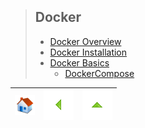 > ## Docker
>
> - [Docker Overview](#docker-overview)
> - [Docker Installation](#docker-installation)
> - [Docker Basics](#docker-basics)
>   - [DockerCompose](#DockerCompose)

| ![Início](../imges/control/2860_home_house_icon.png?raw=true) | ![Voltar](../imges/control/11269_control_left_icon.png) | ![Subir](../imges/control/11280_control_up_icon.png) |
| :----------------------------------------------------------: | :----------------------------------------------------------: | :----------------------------------------------------------: |

